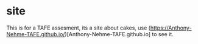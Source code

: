 # site
This is for a TAFE assesment, its a site about cakes, use (https://Anthony-Nehme-TAFE.github.io/)[Anthony-Nehme-TAFE.github.io] to see it.